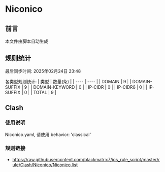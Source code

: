 # Niconico

## 前言
本文件由脚本自动生成

## 规则统计
最后同步时间: 2025年02月24日 23:48

各类型规则统计:
| 类型 | 数量(条)  | 
| ---- | ----  |
| DOMAIN | 9 | 
| DOMAIN-SUFFIX | 9 | 
| DOMAIN-KEYWORD | 0 | 
| IP-CIDR | 0 | 
| IP-CIDR6 | 0 | 
| IP-SUFFIX | 0 | 
| TOTAL | 9 | 
## Clash 
### 使用说明 
Niconico.yaml, 请使用 behavior: 'classical' 
### 规则链接 
- https://raw.githubusercontent.com/blackmatrix7/ios_rule_script/master/rule/Clash/Niconico/Niconico.list 
